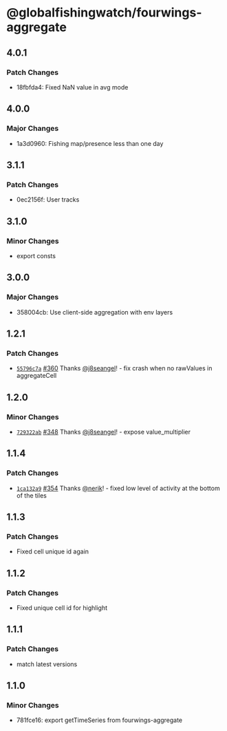 # @globalfishingwatch/fourwings-aggregate

## 4.0.1

### Patch Changes

- 18fbfda4: Fixed NaN value in avg mode

## 4.0.0

### Major Changes

- 1a3d0960: Fishing map/presence less than one day

## 3.1.1

### Patch Changes

- 0ec2156f: User tracks

## 3.1.0

### Minor Changes

- export consts

## 3.0.0

### Major Changes

- 358004cb: Use client-side aggregation with env layers

## 1.2.1

### Patch Changes

- [`55796c7a`](https://github.com/GlobalFishingWatch/frontend/commit/55796c7a0a0b9972d3b7f8631566091dd0b74809) [#360](https://github.com/GlobalFishingWatch/frontend/pull/360) Thanks [@j8seangel](https://github.com/j8seangel)! - fix crash when no rawValues in aggregateCell

## 1.2.0

### Minor Changes

- [`729322ab`](https://github.com/GlobalFishingWatch/frontend/commit/729322ab540c4ad807cb3bba1c2b344eb265ed89) [#348](https://github.com/GlobalFishingWatch/frontend/pull/348) Thanks [@j8seangel](https://github.com/j8seangel)! - expose value_multiplier

## 1.1.4

### Patch Changes

- [`1ca132a9`](https://github.com/GlobalFishingWatch/frontend/commit/1ca132a9520e2f8b3c531e30c232fe1dfba006b2) [#354](https://github.com/GlobalFishingWatch/frontend/pull/354) Thanks [@nerik](https://github.com/nerik)! - fixed low level of activity at the bottom of the tiles

## 1.1.3

### Patch Changes

- Fixed cell unique id again

## 1.1.2

### Patch Changes

- Fixed unique cell id for highlight

## 1.1.1

### Patch Changes

- match latest versions

## 1.1.0

### Minor Changes

- 781fce16: export getTimeSeries from fourwings-aggregate
